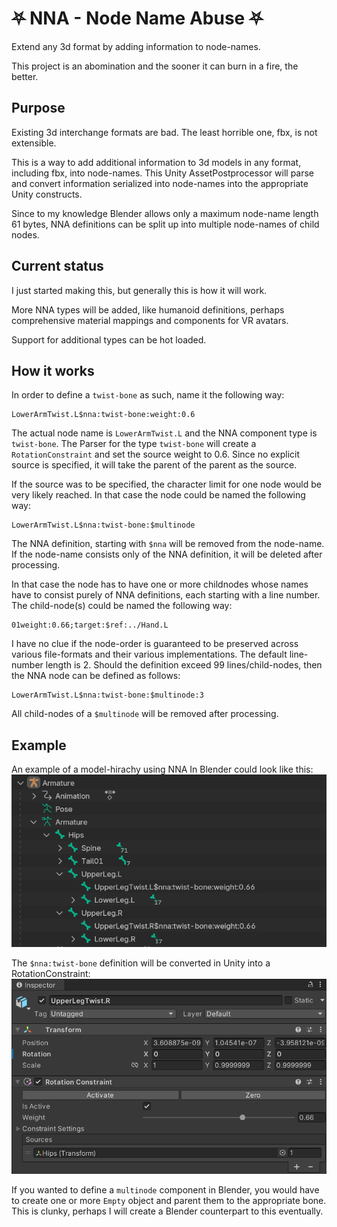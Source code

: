 # ⛧ NNA - Node Name Abuse ⛧
Extend any 3d format by adding information to node-names.

This project is an abomination and the sooner it can burn in a fire, the better.

## Purpose
Existing 3d interchange formats are bad. The least horrible one, fbx, is not extensible.

This is a way to add additional information to 3d models in any format, including fbx, into node-names.
This Unity AssetPostprocessor will parse and convert information serialized into node-names into the appropriate Unity constructs.

Since to my knowledge Blender allows only a maximum node-name length 61 bytes, NNA definitions can be split up into multiple node-names of child nodes.

## Current status
I just started making this, but generally this is how it will work.

More NNA types will be added, like humanoid definitions, perhaps comprehensive material mappings and components for VR avatars.

Support for additional types can be hot loaded.

## How it works
In order to define a `twist-bone` as such, name it the following way:
```
LowerArmTwist.L$nna:twist-bone:weight:0.6
```
The actual node name is `LowerArmTwist.L` and the NNA component type is `twist-bone`.
The Parser for the type `twist-bone` will create a `RotationConstraint` and set the source weight to 0.6.
Since no explicit source is specified, it will take the parent of the parent as the source.

If the source was to be specified, the character limit for one node would be very likely reached.
In that case the node could be named the following way:
```
LowerArmTwist.L$nna:twist-bone:$multinode
```
The NNA definition, starting with `$nna` will be removed from the node-name. If the node-name consists only of the NNA definition, it will be deleted after processing.

In that case the node has to have one or more childnodes whose names have to consist purely of NNA definitions, each starting with a line number.
The child-node(s) could be named the following way:
```
01weight:0.66;target:$ref:../Hand.L
```
I have no clue if the node-order is guaranteed to be preserved across various file-formats and their various implementations. The default line-number length is 2. Should the definition exceed 99 lines/child-nodes, then the NNA node can be defined as follows:
```
LowerArmTwist.L$nna:twist-bone:$multinode:3
```
All child-nodes of a `$multinode` will be removed after processing.

## Example
An example of a model-hirachy using NNA In Blender could look like this:
![](./Docs/img/blender_armature_hirarchy.png)

The `$nna:twist-bone` definition will be converted in Unity into a RotationConstraint:
![](./Docs/img/unity_twist-bone_component.png)

If you wanted to define a `multinode` component in Blender, you would have to create one or more `Empty` object and parent them to the appropriate bone. This is clunky, perhaps I will create a Blender counterpart to this eventually.
